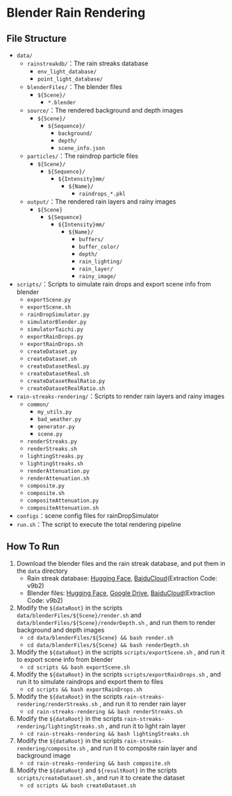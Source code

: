 # Blender Rain Rendering

## File Structure

* `data/`
  * `rainstreakdb/`：The rain streaks database
    * `env_light_database/`
    * `point_light_database/`
  * `blenderFiles/`：The blender files
    * `${Scene}/`
      * `*.blender`
  * `source/`：The rendered background and depth images
    * `${Scene}/`
      * `${Sequence}/`
        * `background/`
        * `depth/`
        * `scene_info.json`
  * `particles/`：The raindrop particle files
    * `${Scene}/`
      * `${Sequence}/`
        * `${Intensity}mm/`
          * `${Name}/`
            * `raindrops_*.pkl`
  * `output/`：The rendered rain layers and rainy images
    * `${Scene}`
      * `${Sequence}`
        * `${Intensity}mm/`
          * `${Name}/`
            * `buffers/`
            * `buffer_color/`
            * `depth/`
            * `rain_lighting/`
            * `rain_layer/`
            * `rainy_image/`
* `scripts/`：Scripts to simulate rain drops and export scene info from blender
  * `exportScene.py`
  * `exportScene.sh`
  * `rainDropSimulator.py`
  * `simulatorBlender.py`
  * `simulatorTaichi.py`
  * `exportRainDrops.py`
  * `exportRainDrops.sh`
  * `createDataset.py`
  * `createDataset.sh`
  * `createDatasetReal.py`
  * `createDatasetReal.sh`
  * `createDatasetRealRatio.py`
  * `createDatasetRealRatio.sh`
* `rain-streaks-rendering/`：Scripts to render rain layers and rainy images
  * `common/`
    * `my_utils.py`
    * `bad_weather.py`
    * `generator.py`
    * `scene.py`
  * `renderStreaks.py`
  * `renderStreaks.sh`
  * `lightingStreaks.py`
  * `lightingStreaks.sh`
  * `renderAttenuation.py`
  * `renderAttenuation.sh`
  * `composite.py`
  * `composite.sh`
  * `compositeAttenuation.py`
  * `compositeAttenuation.sh`
* `configs`：scene config files for rainDropSimulator
* `run.sh`：The script to execute the total rendering pipeline

## How To Run

1. Download the blender files and the rain streak database, and put them in the `data` directory
   * Rain streak database: [Hugging Face](https://huggingface.co/datasets/Ian824/High-Resolution-Rainy-Image/blob/main/Rain%20streak%20database/rain-streak-database.zip), [BaiduCloud](https://pan.baidu.com/s/14G4fE8_7lswvod6OtIbOew?pwd=v9b2)(Extraction Code: v9b2)
   * Blender files: [Hugging Face](https://huggingface.co/datasets/Ian824/High-Resolution-Rainy-Image), [Google Drive](https://drive.google.com/drive/folders/1MSS-iNaLxI05K_10pHMWYibrDJtMJngP?usp=sharing), [BaiduCloud](https://pan.baidu.com/s/14G4fE8_7lswvod6OtIbOew?pwd=v9b2)(Extraction Code: v9b2)
2. Modify the `${dataRoot}` in the scripts `data/blenderFiles/${Scene}/render.sh` and  `data/blenderFiles/${Scene}/renderDepth.sh` , and run them to render background and depth images
   * `cd data/blenderFiles/${Scene} && bash render.sh`
   * `cd data/blenderFiles/${Scene} && bash renderDepth.sh`
3. Modify the `${dataRoot}` in the scripts `scripts/exportScene.sh` , and run it to export scene info from blender
   * `cd scripts && bash exportScene.sh`
4. Modify the `${dataRoot}` in the scripts `scripts/exportRainDrops.sh` , and run it to simulate raindrops and export them to files
   * `cd scripts && bash exportRainDrops.sh`
5. Modify the `${dataRoot}` in the scripts `rain-streaks-rendering/renderStreaks.sh` , and run it to render rain layer
   * `cd rain-streaks-rendering && bash renderStreaks.sh`
6. Modify the `${dataRoot}` in the scripts `rain-streaks-rendering/lightingStreaks.sh` , and run it to light rain layer
   * `cd rain-streaks-rendering && bash lightingStreaks.sh`
7. Modify the `${dataRoot}` in the scripts `rain-streaks-rendering/composite.sh` , and run it to composite rain layer and background image
   * `cd rain-streaks-rendering && bash composite.sh`
8. Modify the `${dataRoot}` and `${resultRoot}` in the scripts `scripts/createDataset.sh` , and run it to create the dataset
   * `cd scripts && bash createDataset.sh`